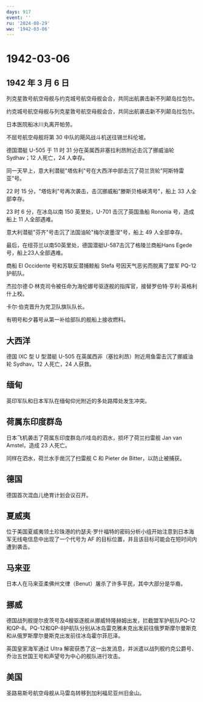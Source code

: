 ```yaml
---
days: 917
event: ''
ru: '2024-08-29'
ww: '1942-03-06'
---
```


# 1942-03-06

## 1942 年 3 月 6 日

列克星敦号航空母舰与约克城号航空母舰会合，共同出航袭击新不列颠岛拉包尔。

约克城号航空母舰与列克星敦号航空母舰会合，共同出航袭击新不列颠岛拉包尔。

日本医院船冰川丸离开帕劳。

不屈号航空母舰将第 30 中队的飓风战斗机送往锡兰科伦坡。

德国潜艇 U-505 于 11 时 31 分在英属西非塞拉利昂附近击沉了挪威油轮
Sydhav；12 人死亡，24 人幸存。

同一天早上，意大利潜艇"塔佐利"号在大西洋中部击沉了荷兰货轮"阿斯特雷亚"号。

22 时 15 分，"塔佐利"号再次袭击，击沉挪威船"滕斯贝格峡湾号"，船上 33
人全部幸存。

23 时 6 分，在冰岛以南 150 英里处，U-701 击沉了英国渔船 Rononia
号，造成船上 11 人全部遇难。

意大利潜艇"芬齐"号击沉了法国油轮"梅尔波墨涅"号，船上 49 人全部幸存。

最后，在纽芬兰以南50英里处，德国潜艇U-587击沉了格陵兰商船Hans
Egede号，船上23人全部遇难。

商船 El Occidente 号和苏联反潜捕鲸船 Stefa 号因天气恶劣而脱离了盟军
PQ-12 护航队。

杰拉尔德·D·林克司令被任命为海伦娜号驱逐舰的指挥官，接替罗伯特·亨利·英格利什上校。

卡尔·伯克晋升为党卫队旗队队长。

有明号和夕暮号从第一补给部队的舰船上接收燃料。

## 大西洋

德国 IXC 型 U 型潜艇 U-505
在英属西非（塞拉利昂）附近用鱼雷击沉了挪威油轮 Sydhav。12 人死亡，24
人获救。

## 缅甸

英印军队和日本军队在缅甸仰光附近的多处路障处发生冲突。

## 荷属东印度群岛

日本飞机袭击了荷属东印度群岛爪哇岛的泗水，损坏了荷兰扫雷舰 Jan van
Amstel，造成 23 人死亡。

同样在泗水，荷兰水手凿沉了扫雷舰 C 和 Pieter de Bitter，以防止被捕获。

## 德国

德国首次混血儿绝育计划会议召开。

## 夏威夷

位于美国夏威夷领土珍珠港的约瑟夫·罗什福特的密码分析小组开始注意到日本海军无线电信息中出现了一个代号为
AF 的目标位置，并且该目标可能会在短时间内遭到袭击。

## 马来亚

日本人在马来亚柔佛州文律（Benut）屠杀了许多平民，其中大部分是华裔。

## 挪威

德国战列舰提尔皮茨号及4艘驱逐舰从挪威特隆赫姆出发，拦截盟军护航队PQ-12和QP-8。PQ-12和QP-8护航队分别从冰岛雷克雅未克出发前往俄罗斯摩尔曼斯克和从俄罗斯摩尔曼斯克出发前往冰岛霍尔菲厄泽。

英国皇家海军通过 Ultra
解密获悉了这一出发消息，并派遣以战列舰约克公爵号、乔治五世国王号和声望号为中心的舰队进行攻击。

## 美国

圣路易斯号航空母舰从马雷岛转移到加利福尼亚州旧金山。